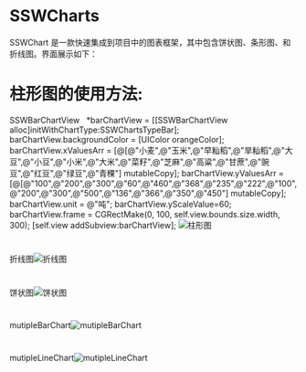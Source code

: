 # SSWCharts
SSWChart 是一款快速集成到项目中的图表框架，其中包含饼状图、条形图、和折线图。界面展示如下：
# 柱形图的使用方法:
SSWBarChartView   *barChartView = [[SSWBarChartView alloc]initWithChartType:SSWChartsTypeBar];
barChartView.backgroundColor = [UIColor orangeColor];
barChartView.xValuesArr = [@[@"小麦",@"玉米",@"早籼稻",@"旱籼稻",@"大豆",@"小豆",@"小米",@"大米",@"菜籽",@"芝麻",@"高粱",@"甘蔗",@"豌豆",@"红豆",@"绿豆",@"青稞"] mutableCopy];
barChartView.yValuesArr = [@[@"100",@"200",@"300",@"60",@"460",@"368",@"235",@"222",@"100",@"200",@"300",@"500",@"136",@"366",@"350",@"450"] mutableCopy];
barChartView.unit = @"吨";
barChartView.yScaleValue=60;
barChartView.frame = CGRectMake(0, 100, self.view.bounds.size.width, 300);
[self.view addSubview:barChartView];
![柱形图](https://raw.githubusercontent.com/wsslxt/SSWCharts/master/images/barChart.png)
#
折线图![折线图](https://raw.githubusercontent.com/wsslxt/SSWCharts/master/images/lineChart.png)
#
饼状图![饼状图](https://raw.githubusercontent.com/wsslxt/SSWCharts/master/images/pieChart.png)
#
mutipleBarChart![mutipleBarChart](https://raw.githubusercontent.com/wsslxt/SSWCharts/master/images/mutipleBar.png)
#
mutipleLineChart![mutipleLineChart](https://raw.githubusercontent.com/wsslxt/SSWCharts/master/images/mutipleLine.png)
